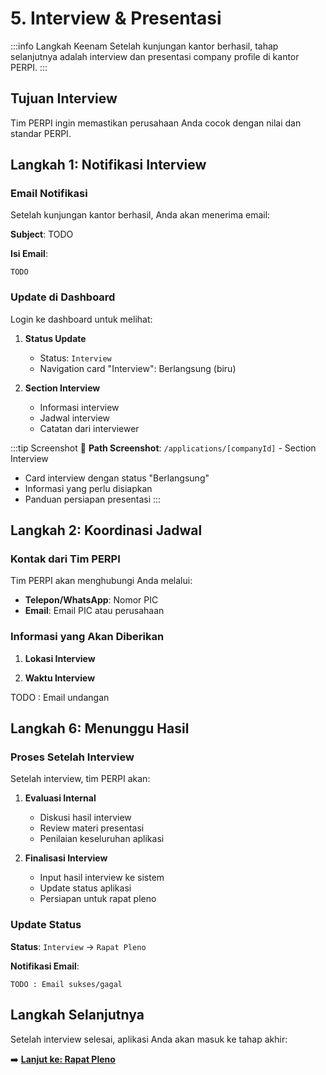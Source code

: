 # 5. Interview & Presentasi

:::info Langkah Keenam
Setelah kunjungan kantor berhasil, tahap selanjutnya adalah interview dan presentasi company profile di kantor PERPI.
:::

## Tujuan Interview

Tim PERPI ingin memastikan perusahaan Anda cocok dengan nilai dan standar PERPI.

## Langkah 1: Notifikasi Interview

### Email Notifikasi

Setelah kunjungan kantor berhasil, Anda akan menerima email:

**Subject**: TODO

**Isi Email**:
```
TODO
```

### Update di Dashboard

Login ke dashboard untuk melihat:

1. **Status Update**
   - Status: `Interview`
   - Navigation card "Interview": Berlangsung (biru)

2. **Section Interview**
   - Informasi interview
   - Jadwal interview
   - Catatan dari interviewer

:::tip Screenshot
📸 **Path Screenshot**: `/applications/[companyId]` - Section Interview
- Card interview dengan status "Berlangsung"
- Informasi yang perlu disiapkan
- Panduan persiapan presentasi
:::

## Langkah 2: Koordinasi Jadwal

### Kontak dari Tim PERPI

Tim PERPI akan menghubungi Anda melalui:
- **Telepon/WhatsApp**: Nomor PIC
- **Email**: Email PIC atau perusahaan

### Informasi yang Akan Diberikan

1. **Lokasi Interview**

2. **Waktu Interview**

TODO : Email undangan

## Langkah 6: Menunggu Hasil

### Proses Setelah Interview

Setelah interview, tim PERPI akan:

1. **Evaluasi Internal**
   - Diskusi hasil interview
   - Review materi presentasi
   - Penilaian keseluruhan aplikasi

2. **Finalisasi Interview**
   - Input hasil interview ke sistem
   - Update status aplikasi
   - Persiapan untuk rapat pleno

### Update Status

**Status**: `Interview` → `Rapat Pleno`

**Notifikasi Email**:
```
TODO : Email sukses/gagal
```
## Langkah Selanjutnya

Setelah interview selesai, aplikasi Anda akan masuk ke tahap akhir:

➡️ **[Lanjut ke: Rapat Pleno](./06-plenary-meeting.md)**